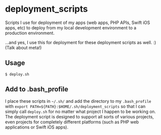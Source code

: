 # deployment_scripts

Scripts I use for deployment of my apps (web apps, PHP APIs, Swift iOS apps, etc) to deploy from my local development environment to a production environment.

...and yes, I use this for deployment for these deployment scripts as well. :) (Talk about meta!)

## Usage

`$ deploy.sh`

## Add to .bash_profile

I place these scripts in `~/.sh/` and add the directory to my `.bash_profile` with `export PATH=${PATH}:$HOME/.sh/deployment_scripts` so that I can simply call `deploy.sh` for no matter what project I happen to be working on. The deployment script is designed to support all sorts of various projects, even projects for completely different platforms (such as PHP web applications or Swift iOS apps).